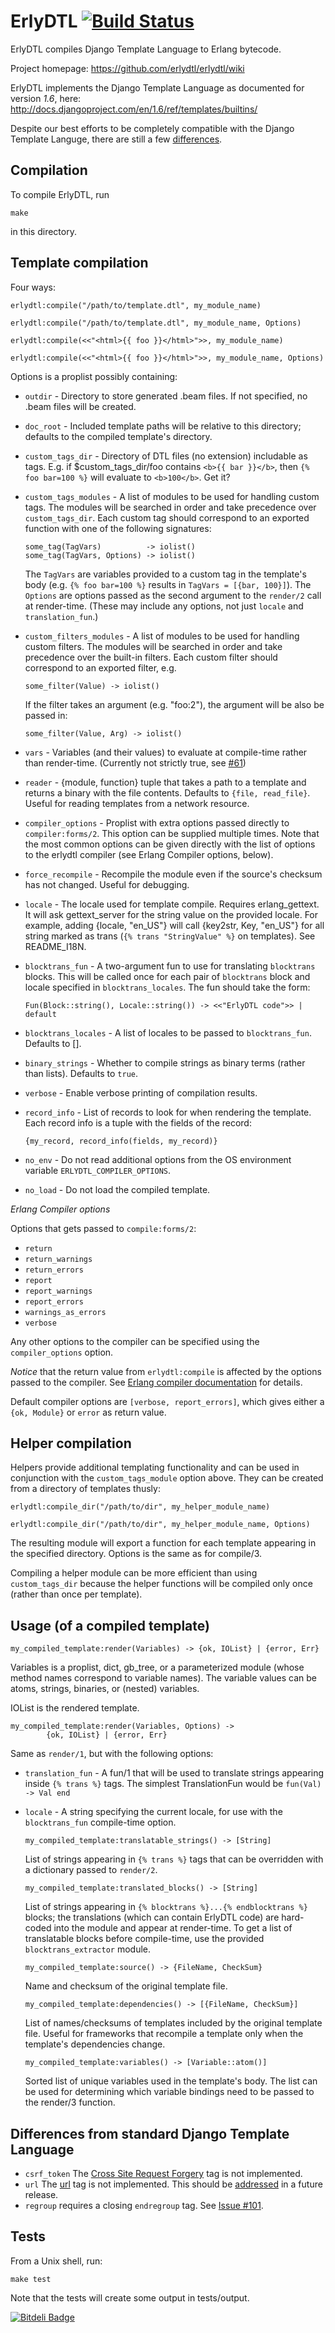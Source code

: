 ErlyDTL [![Build Status](https://travis-ci.org/erlydtl/erlydtl.png?branch=master)](https://travis-ci.org/erlydtl/erlydtl)
=======

ErlyDTL compiles Django Template Language to Erlang bytecode.

Project homepage: <https://github.com/erlydtl/erlydtl/wiki>

ErlyDTL implements the Django Template Language as documented for
version *1.6*, here:
<http://docs.djangoproject.com/en/1.6/ref/templates/builtins/>

Despite our best efforts to be completely compatible with the Django
Template Languge, there are still a few
[differences](https://github.com/erlydtl/erlydtl#differences-from-standard-django-template-language).


Compilation
-----------

To compile ErlyDTL, run 

    make
    
in this directory.


Template compilation
--------------------

Four ways:

    erlydtl:compile("/path/to/template.dtl", my_module_name)

    erlydtl:compile("/path/to/template.dtl", my_module_name, Options)

    erlydtl:compile(<<"<html>{{ foo }}</html>">>, my_module_name)

    erlydtl:compile(<<"<html>{{ foo }}</html>">>, my_module_name, Options)

Options is a proplist possibly containing:

* `outdir` - Directory to store generated .beam files. If not
  specified, no .beam files will be created.

* `doc_root` - Included template paths will be relative to this
  directory; defaults to the compiled template's directory.

* `custom_tags_dir` - Directory of DTL files (no extension) includable
  as tags.  E.g. if $custom_tags_dir/foo contains `<b>{{ bar }}</b>`,
  then `{% foo bar=100 %}` will evaluate to `<b>100</b>`. Get it?

* `custom_tags_modules` - A list of modules to be used for handling
  custom tags. The modules will be searched in order and take
  precedence over `custom_tags_dir`. Each custom tag should correspond
  to an exported function with one of the following signatures:

      some_tag(TagVars)          -> iolist()
      some_tag(TagVars, Options) -> iolist()

  The `TagVars` are variables provided to a custom tag in the
  template's body (e.g. `{% foo bar=100 %}` results in `TagVars =
  [{bar, 100}]`).  The `Options` are options passed as the second
  argument to the `render/2` call at render-time. (These may include
  any options, not just `locale` and `translation_fun`.)

* `custom_filters_modules` - A list of modules to be used for handling
  custom filters. The modules will be searched in order and take
  precedence over the built-in filters. Each custom filter should
  correspond to an exported filter, e.g.

      some_filter(Value) -> iolist()

  If the filter takes an argument (e.g. "foo:2"), the argument will be
  also be passed in:

      some_filter(Value, Arg) -> iolist()

* `vars` - Variables (and their values) to evaluate at compile-time
  rather than render-time. (Currently not strictly true, see
  [#61](https://github.com/erlydtl/erlydtl/issues/61))

* `reader` - {module, function} tuple that takes a path to a template
  and returns a binary with the file contents. Defaults to `{file,
  read_file}`. Useful for reading templates from a network resource.

* `compiler_options` - Proplist with extra options passed directly to
  `compiler:forms/2`. This option can be supplied multiple times. Note
  that the most common options can be given directly with the list of
  options to the erlydtl compiler (see Erlang Compiler options,
  below).

* `force_recompile` - Recompile the module even if the source's
  checksum has not changed. Useful for debugging.

* `locale` - The locale used for template compile. Requires
  erlang_gettext. It will ask gettext_server for the string value on
  the provided locale.  For example, adding {locale, "en_US"} will
  call {key2str, Key, "en_US"} for all string marked as trans (`{%
  trans "StringValue" %}` on templates).  See README_I18N.

* `blocktrans_fun` - A two-argument fun to use for translating
  `blocktrans` blocks. This will be called once for each pair of
  `blocktrans` block and locale specified in `blocktrans_locales`. The
  fun should take the form:

      Fun(Block::string(), Locale::string()) -> <<"ErlyDTL code">> | default

* `blocktrans_locales` - A list of locales to be passed to
  `blocktrans_fun`.  Defaults to [].

* `binary_strings` - Whether to compile strings as binary terms
  (rather than lists). Defaults to `true`.

* `verbose` - Enable verbose printing of compilation results.

* `record_info` - List of records to look for when rendering the
  template. Each record info is a tuple with the fields of the record:

      {my_record, record_info(fields, my_record)}

* `no_env` - Do not read additional options from the OS environment
  variable `ERLYDTL_COMPILER_OPTIONS`.

* `no_load` - Do not load the compiled template.

*Erlang Compiler options*

Options that gets passed to `compile:forms/2`:

* `return`
* `return_warnings`
* `return_errors`
* `report`
* `report_warnings`
* `report_errors`
* `warnings_as_errors`
* `verbose`

Any other options to the compiler can be specified using the `compiler_options` option.

_Notice_ that the return value from `erlydtl:compile` is affected by
the options passed to the compiler. See
[Erlang compiler documentation](http://www.erlang.org/doc/man/compile.html#forms-2) for
details.

Default compiler options are `[verbose, report_errors]`, which gives
either a `{ok, Module}` or `error` as return value.


Helper compilation
------------------

Helpers provide additional templating functionality and can be used in
conjunction with the `custom_tags_module` option above. They can be
created from a directory of templates thusly:

    erlydtl:compile_dir("/path/to/dir", my_helper_module_name)
    
    erlydtl:compile_dir("/path/to/dir", my_helper_module_name, Options)

The resulting module will export a function for each template
appearing in the specified directory. Options is the same as for
compile/3.

Compiling a helper module can be more efficient than using
`custom_tags_dir` because the helper functions will be compiled only
once (rather than once per template).


Usage (of a compiled template)
------------------------------

    my_compiled_template:render(Variables) -> {ok, IOList} | {error, Err}

Variables is a proplist, dict, gb_tree, or a parameterized module
(whose method names correspond to variable names). The variable values
can be atoms, strings, binaries, or (nested) variables.

IOList is the rendered template.

    my_compiled_template:render(Variables, Options) -> 
            {ok, IOList} | {error, Err}

Same as `render/1`, but with the following options:

* `translation_fun` - A fun/1 that will be used to translate strings
  appearing inside `{% trans %}` tags. The simplest TranslationFun
  would be `fun(Val) -> Val end`

* `locale` - A string specifying the current locale, for use with the
  `blocktrans_fun` compile-time option.

      my_compiled_template:translatable_strings() -> [String]

  List of strings appearing in `{% trans %}` tags that can be
  overridden with a dictionary passed to `render/2`.

      my_compiled_template:translated_blocks() -> [String]

  List of strings appearing in `{% blocktrans %}...{% endblocktrans
  %}` blocks; the translations (which can contain ErlyDTL code) are
  hard-coded into the module and appear at render-time. To get a list
  of translatable blocks before compile-time, use the provided
  `blocktrans_extractor` module.

      my_compiled_template:source() -> {FileName, CheckSum}

  Name and checksum of the original template file.

      my_compiled_template:dependencies() -> [{FileName, CheckSum}]

  List of names/checksums of templates included by the original
  template file. Useful for frameworks that recompile a template only
  when the template's dependencies change.

      my_compiled_template:variables() -> [Variable::atom()]

  Sorted list of unique variables used in the template's body. The
  list can be used for determining which variable bindings need to be
  passed to the render/3 function.


Differences from standard Django Template Language
--------------------------------------------------

* `csrf_token` The
  [Cross Site Request Forgery](https://docs.djangoproject.com/en/1.6/ref/contrib/csrf/)
  tag is not implemented.
* `url` The
  [url](https://docs.djangoproject.com/en/1.6/ref/templates/builtins/#url)
  tag is not implemented. This should be
  [addressed](https://github.com/erlydtl/erlydtl/issues/115) in a
  future release.
* `regroup` requires a closing `endregroup` tag. See
  [Issue #101](https://github.com/erlydtl/erlydtl/issues/101).


Tests
-----

From a Unix shell, run:

    make test

Note that the tests will create some output in tests/output.


[![Bitdeli Badge](https://d2weczhvl823v0.cloudfront.net/erlydtl/erlydtl/trend.png)](https://bitdeli.com/free "Bitdeli Badge")
